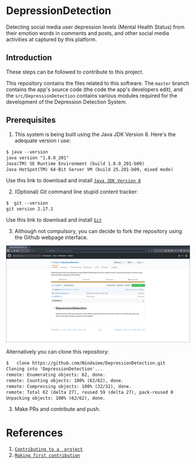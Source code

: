 #   DepressionDetection
Detecting social media user depression levels (Mental Health Status) from their emotion words in comments and posts, and other social media activities at captured by this platform.

##  Introduction

These steps can be followed to contribute to this project.

This repository contains the files related to this software. The `master` branch contains the app's source code (the code the app's developers edit), and the `src/DepressionDetection` contains various modules required for the development of the Depression Detection System.


##  Prerequisites

1.  This system is being built using the Java JDK Version 8. Here's the adequate version i use:

```
$ java --version
java version "1.8.0_201"
Java(TM) SE Runtime Environment (build 1.8.0_201-b09)
Java HotSpot(TM) 64-Bit Server VM (build 25.201-b09, mixed mode)
```
Use this link to download and install [`Java JDK Version 8`](https://www.oracle.com/technetwork/java/javase/downloads/jdk8-downloads-2133151.html)

2. (Optional) Git command line stupid content tracker:

```
$  git --version
git version 2.17.1
```
Use this link to download and install [`Git`](https://git-scm.com/book/en/v2/Getting-Started-Installing-Git)

3.  Although not compulsory, you can decide to fork the repository using the Github webpage interface.

![Repository Fork image](images/screenshot_fork_repository.png)

Alternatively you can clone this repository:
```
$   clone https://github.com/Nindaime/DepressionDetection.git
Cloning into 'DepressionDetection'...
remote: Enumerating objects: 62, done.
remote: Counting objects: 100% (62/62), done.
remote: Compressing objects: 100% (32/32), done.
remote: Total 62 (delta 27), reused 59 (delta 27), pack-reused 0
Unpacking objects: 100% (62/62), done.
```

3.  Make PRs and contribute and push.

#   References

1.  [`Contributing to a  project`](https://git-scm.com/book/en/v2/Distributed-Git-Contributing-to-a-Project)
2.  [`Making first contribution`](https://github.com/JOMADI/first-contributions)
